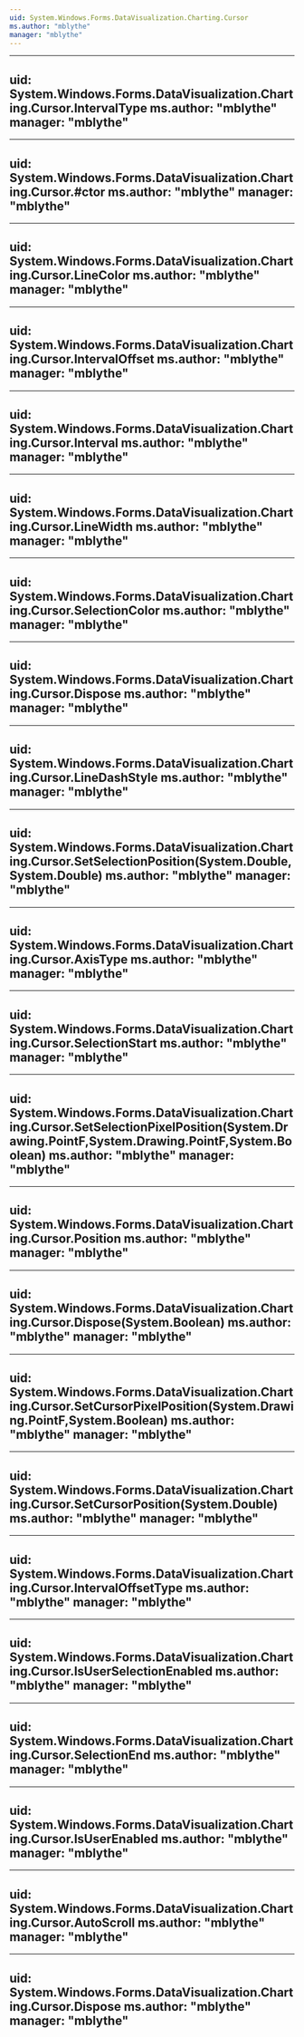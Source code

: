 ```yaml
---
uid: System.Windows.Forms.DataVisualization.Charting.Cursor
ms.author: "mblythe"
manager: "mblythe"
---
```


---
uid: System.Windows.Forms.DataVisualization.Charting.Cursor.IntervalType
ms.author: "mblythe"
manager: "mblythe"
---

---
uid: System.Windows.Forms.DataVisualization.Charting.Cursor.#ctor
ms.author: "mblythe"
manager: "mblythe"
---

---
uid: System.Windows.Forms.DataVisualization.Charting.Cursor.LineColor
ms.author: "mblythe"
manager: "mblythe"
---

---
uid: System.Windows.Forms.DataVisualization.Charting.Cursor.IntervalOffset
ms.author: "mblythe"
manager: "mblythe"
---

---
uid: System.Windows.Forms.DataVisualization.Charting.Cursor.Interval
ms.author: "mblythe"
manager: "mblythe"
---

---
uid: System.Windows.Forms.DataVisualization.Charting.Cursor.LineWidth
ms.author: "mblythe"
manager: "mblythe"
---

---
uid: System.Windows.Forms.DataVisualization.Charting.Cursor.SelectionColor
ms.author: "mblythe"
manager: "mblythe"
---

---
uid: System.Windows.Forms.DataVisualization.Charting.Cursor.Dispose
ms.author: "mblythe"
manager: "mblythe"
---

---
uid: System.Windows.Forms.DataVisualization.Charting.Cursor.LineDashStyle
ms.author: "mblythe"
manager: "mblythe"
---

---
uid: System.Windows.Forms.DataVisualization.Charting.Cursor.SetSelectionPosition(System.Double,System.Double)
ms.author: "mblythe"
manager: "mblythe"
---

---
uid: System.Windows.Forms.DataVisualization.Charting.Cursor.AxisType
ms.author: "mblythe"
manager: "mblythe"
---

---
uid: System.Windows.Forms.DataVisualization.Charting.Cursor.SelectionStart
ms.author: "mblythe"
manager: "mblythe"
---

---
uid: System.Windows.Forms.DataVisualization.Charting.Cursor.SetSelectionPixelPosition(System.Drawing.PointF,System.Drawing.PointF,System.Boolean)
ms.author: "mblythe"
manager: "mblythe"
---

---
uid: System.Windows.Forms.DataVisualization.Charting.Cursor.Position
ms.author: "mblythe"
manager: "mblythe"
---

---
uid: System.Windows.Forms.DataVisualization.Charting.Cursor.Dispose(System.Boolean)
ms.author: "mblythe"
manager: "mblythe"
---

---
uid: System.Windows.Forms.DataVisualization.Charting.Cursor.SetCursorPixelPosition(System.Drawing.PointF,System.Boolean)
ms.author: "mblythe"
manager: "mblythe"
---

---
uid: System.Windows.Forms.DataVisualization.Charting.Cursor.SetCursorPosition(System.Double)
ms.author: "mblythe"
manager: "mblythe"
---

---
uid: System.Windows.Forms.DataVisualization.Charting.Cursor.IntervalOffsetType
ms.author: "mblythe"
manager: "mblythe"
---

---
uid: System.Windows.Forms.DataVisualization.Charting.Cursor.IsUserSelectionEnabled
ms.author: "mblythe"
manager: "mblythe"
---

---
uid: System.Windows.Forms.DataVisualization.Charting.Cursor.SelectionEnd
ms.author: "mblythe"
manager: "mblythe"
---

---
uid: System.Windows.Forms.DataVisualization.Charting.Cursor.IsUserEnabled
ms.author: "mblythe"
manager: "mblythe"
---

---
uid: System.Windows.Forms.DataVisualization.Charting.Cursor.AutoScroll
ms.author: "mblythe"
manager: "mblythe"
---

---
uid: System.Windows.Forms.DataVisualization.Charting.Cursor.Dispose
ms.author: "mblythe"
manager: "mblythe"
---
